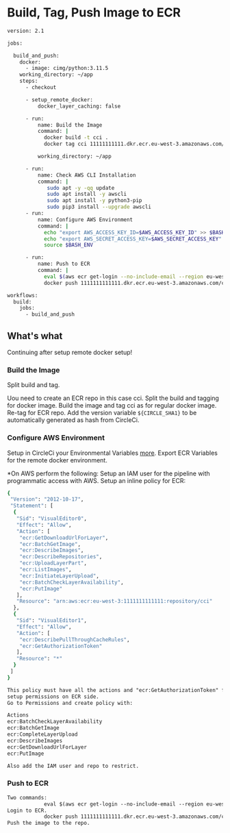# Build, Tag, Push Image to ECR

```sh
version: 2.1

jobs:

  build_and_push:
    docker:
      - image: cimg/python:3.11.5
    working_directory: ~/app
    steps:
      - checkout

      - setup_remote_docker:
          docker_layer_caching: false

      - run:
          name: Build the Image 
          command: | 
            docker build -t cci .
            docker tag cci 11111111111.dkr.ecr.eu-west-3.amazonaws.com/cci:${CIRCLE_SHA1}

          working_directory: ~/app

      - run:
          name: Check AWS CLI Installation
          command: |
             sudo apt -y -qq update
             sudo apt install -y awscli
             sudo apt install -y python3-pip
             sudo pip3 install --upgrade awscli
      - run:
          name: Configure AWS Environment
          command: |
            echo "export AWS_ACCESS_KEY_ID=$AWS_ACCESS_KEY_ID" >> $BASH_ENV
            echo "export AWS_SECRET_ACCESS_KEY=$AWS_SECRET_ACCESS_KEY" >> $BASH_ENV
            source $BASH_ENV  

      - run:
          name: Push to ECR
          command: |
            eval $(aws ecr get-login --no-include-email --region eu-west-3)
            docker push 1111111111111.dkr.ecr.eu-west-3.amazonaws.com/cci:${CIRCLE_SHA1}

workflows:
  build:
    jobs:
      - build_and_push
```

## What's what

Continuing after setup remote docker setup!

### Build the Image

Split build and tag.

Uou need to create an ECR repo in this case cci.
Split the build and tagging for docker image.
Build the image and tag cci as for regular docker image.
Re-tag for ECR repo.
Add the version variable `${CIRCLE_SHA1}` to be automatically generated as hash from CircleCi.

### Configure AWS Environment

Setup in CircleCi your Environmental Variables [more](https://circleci.com/docs/deploy-service-update-to-aws-ecs/#set-environment-variables).
Export ECR Variables for the remote docker environment.

*On AWS perform the following:
Setup an IAM user for the pipeline with programmatic access with AWS.
Setup an inline policy for ECR:

```sh
{
 "Version": "2012-10-17",
 "Statement": [
  {
   "Sid": "VisualEditor0",
   "Effect": "Allow",
   "Action": [
    "ecr:GetDownloadUrlForLayer",
    "ecr:BatchGetImage",
    "ecr:DescribeImages",
    "ecr:DescribeRepositories",
    "ecr:UploadLayerPart",
    "ecr:ListImages",
    "ecr:InitiateLayerUpload",
    "ecr:BatchCheckLayerAvailability",
    "ecr:PutImage"
   ],
   "Resource": "arn:aws:ecr:eu-west-3:1111111111111:repository/cci"
  },
  {
   "Sid": "VisualEditor1",
   "Effect": "Allow",
   "Action": [
    "ecr:DescribePullThroughCacheRules",
    "ecr:GetAuthorizationToken"
   ],
   "Resource": "*"
  }
 ]
}
```

```txt
This policy must have all the actions and "ecr:GetAuthorizationToken" for authentication with ECR.
setup permissions on ECR side.
Go to Permissions and create policy with:

Actions
ecr:BatchCheckLayerAvailability
ecr:BatchGetImage
ecr:CompleteLayerUpload
ecr:DescribeImages
ecr:GetDownloadUrlForLayer
ecr:PutImage

Also add the IAM user and repo to restrict.
```

### Push to ECR

```xml
Two commands:
            eval $(aws ecr get-login --no-include-email --region eu-west-3)
Login to ECR.
            docker push 1111111111111.dkr.ecr.eu-west-3.amazonaws.com/cci:${CIRCLE_SHA1}
Push the image to the repo.
```
